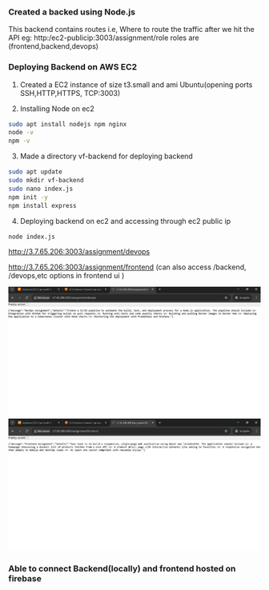### Created a backed using Node.js

This backend contains routes i.e, Where to route the traffic after we hit the API
eg: http:/ec2-publicip:3003/assignment/role
roles are (frontend,backend,devops)

### Deploying Backend on AWS EC2
1. Created a EC2 instance of size t3.small and ami Ubuntu(opening ports SSH,HTTP,HTTPS, TCP:3003)

2. Installing Node on ec2
```bash
sudo apt install nodejs npm nginx
node -v
npm -v
```

3. Made a directory vf-backend for deploying backend 

```bash
sudo apt update
sudo mkdir vf-backend
sudo nano index.js
npm init -y
npm install express
```

4. Deploying backend on ec2 and accessing through ec2 public ip
```bash
node index.js
```
http://3.7.65.206:3003/assignment/devops

http://3.7.65.206:3003/assignment/frontend
(can also access /backend, /devops,etc options in frontend ui )

![](https://github.com/Shradha3001/vf-backend/blob/42e90429212f399f55a13108140f96df7410be8b/Screenshot%202025-01-11%20002601.png)
![](https://github.com/Shradha3001/vf-backend/blob/42e90429212f399f55a13108140f96df7410be8b/Screenshot%202025-01-11%20002628.png)

### Able to connect Backend(locally) and frontend hosted on firebase 



